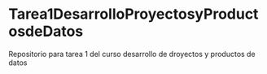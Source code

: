 # Tarea1DesarrolloProyectosyProductosdeDatos
Repositorio para tarea 1 del curso desarrollo de droyectos y productos de datos
